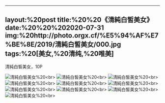 ﻿---
layout:%20post
title:%20%20《清純白皙美女》
date:%20%20%202020-07-31
img:%20http://photo.orgx.cf/%E5%94%AF%E7%BE%8E/2019/清純白皙美女/000.jpg
tags:%20[美女,%20清纯,%20唯美]
---

清純白皙美女，10P

![清純白皙美女](http://photo.orgx.cf/%E5%94%AF%E7%BE%8E/2019/清純白皙美女/001.jpg%20''清純白皙美女'')%20<br>
![清純白皙美女](http://photo.orgx.cf/%E5%94%AF%E7%BE%8E/2019/清純白皙美女/002.jpg%20''清純白皙美女'')%20<br>
![清純白皙美女](http://photo.orgx.cf/%E5%94%AF%E7%BE%8E/2019/清純白皙美女/003.jpg%20''清純白皙美女'')%20<br>
![清純白皙美女](http://photo.orgx.cf/%E5%94%AF%E7%BE%8E/2019/清純白皙美女/004.jpg%20''清純白皙美女'')%20<br>
![清純白皙美女](http://photo.orgx.cf/%E5%94%AF%E7%BE%8E/2019/清純白皙美女/005.jpg%20''清純白皙美女'')%20<br>
![清純白皙美女](http://photo.orgx.cf/%E5%94%AF%E7%BE%8E/2019/清純白皙美女/006.jpg%20''清純白皙美女'')%20<br>
![清純白皙美女](http://photo.orgx.cf/%E5%94%AF%E7%BE%8E/2019/清純白皙美女/007.jpg%20''清純白皙美女'')%20<br>
![清純白皙美女](http://photo.orgx.cf/%E5%94%AF%E7%BE%8E/2019/清純白皙美女/008.jpg%20''清純白皙美女'')%20<br>
![清純白皙美女](http://photo.orgx.cf/%E5%94%AF%E7%BE%8E/2019/清純白皙美女/009.jpg%20''清純白皙美女'')%20<br>
![清純白皙美女](http://photo.orgx.cf/%E5%94%AF%E7%BE%8E/2019/清純白皙美女/010.jpg%20''清純白皙美女'')%20<br>

